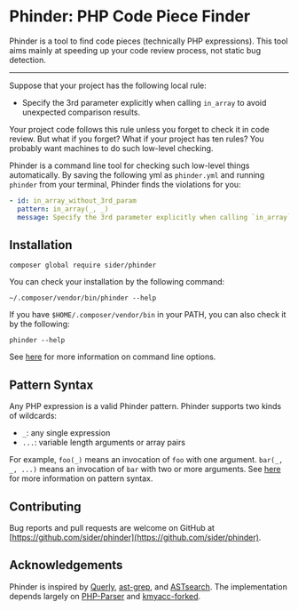 # Phinder: PHP Code Piece Finder

Phinder is a tool to find code pieces (technically PHP expressions).
This tool aims mainly at speeding up your code review process, not static bug detection.

---

Suppose that your project has the following local rule:

- Specify the 3rd parameter explicitly when calling `in_array` to avoid unexpected comparison results.

Your project code follows this rule unless you forget to check it in code review. But what if you forget? What if your project has ten rules? You probably want machines to do such low-level checking.

Phinder is a command line tool for checking such low-level things automatically. By saving the following yml as `phinder.yml` and running `phinder` from your terminal, Phinder finds the violations for you:

```yml
- id: in_array_without_3rd_param
  pattern: in_array(_, _)
  message: Specify the 3rd parameter explicitly when calling `in_array` to avoid unexpected comparison results.
```

## Installation

```console
composer global require sider/phinder
```

You can check your installation by the following command:

```console
~/.composer/vendor/bin/phinder --help
```

If you have `$HOME/.composer/vendor/bin` in your PATH, you can also check it by the following:

```console
phinder --help
```

See [here](./doc/COMMAND_OPTIONS.md) for more information on command line options.

## Pattern Syntax

Any PHP expression is a valid Phinder pattern.
Phinder supports two kinds of wildcards:

- `_`: any single expression
- `...`: variable length arguments or array pairs

For example, `foo(_)` means an invocation of `foo` with one argument.
`bar(_, _, ...)` means an invocation of `bar` with two or more arguments.
See [here](./doc/PATTERN_BY_EXAMPLE.md) for more information on pattern syntax.

## Contributing

Bug reports and pull requests are welcome on GitHub at [https://github.com/sider/phinder](https://github.com/sider/phinder).

## Acknowledgements

Phinder is inspired by [Querly](https://github.com/soutaro/querly/), [ast-grep](https://github.com/azz/ast-grep), and [ASTsearch](https://github.com/takluyver/astsearch).
The implementation depends largely on [PHP-Parser](https://github.com/nikic/PHP-Parser) and [kmyacc-forked](https://github.com/moriyoshi/kmyacc-forked/).
